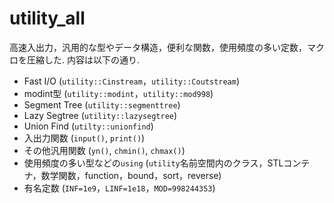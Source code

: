 # utility_all
高速入出力，汎用的な型やデータ構造，便利な関数，使用頻度の多い定数，マクロを圧縮した. 内容は以下の通り.
- Fast I/O (`utility::Cinstream`，`utility::Coutstream`)
- modint型 (`utility::modint`，`utility::mod998`)
- Segment Tree (`utility::segmenttree`)
- Lazy Segtree (`utility::lazysegtree`)
- Union Find (`utilty::unionfind`)
- 入出力関数 (`input()`, `print()`)
- その他汎用関数 (`yn()`, `chmin()`, `chmax()`)
- 使用頻度の多い型などの`using` (`utility`名前空間内のクラス，STLコンテナ，数学関数，function，bound，sort，reverse)
- 有名定数 (`INF=1e9`，`LINF=1e18`，`MOD=998244353`)
